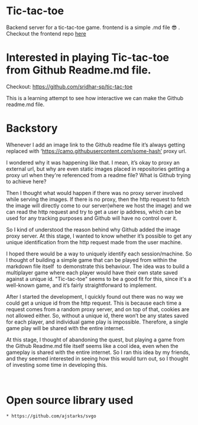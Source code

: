 # Tic-tac-toe

Backend server for a tic-tac-toe game. frontend is a simple .md file 😎 . 
Checkout the frontend repo [here](https://github.com/sridhar-sp/tic-tac-toe)


# Interested in playing Tic-tac-toe from Github Readme.md file. 

Checkout: https://github.com/sridhar-sp/tic-tac-toe

This is a learning attempt to see how interactive we can make the Github readme.md file.

# Backstory

Whenever I add an image link to the Github readme file it’s always getting replaced with ‘https://camo.githubusercontent.com/some-hash’ proxy url.

I wondered why it was happening like that. I mean, it’s okay to proxy an external url, but why are even static images placed in repositories getting a proxy url when they're referenced from a readme file? What is Github trying to achieve here?

Then I thought what would happen if there was no proxy server involved while serving the images. If there is no proxy, then the http request to fetch the image will directly come to our server(where we host the image) and we can read the http request and try to get a user ip address, which can be used for any tracking purposes and Github will have no control over it.

So I kind of understood the reason behind why Github added the image proxy server. At this stage, I wanted to know whether it’s possible to get any unique identification from the http request made from the user machine.

I hoped there would be a way to uniquely identify each session/machine. So I thought of building a simple game that can be played from within the markdown file itself  to demonstrate this behaviour. The idea was to build a multiplayer game where each player would have their own state saved against a unique id. "Tic-tac-toe" seems to be a good fit for this, since it's a well-known game, and it’s fairly straightforward to implement.

After I started the development, I quickly found out there was no way we could get a unique id from the http request. This is because each time a request comes from a random proxy server, and on top of that, cookies are not allowed either. So, without a unique id, there won’t be any states saved for each player, and individual game play is impossible. Therefore, a single game play will be shared with the entire internet.

At this stage, I thought of abandoning the quest, but playing a game from the Github Readme.md file itself seems like a cool idea, even when the gameplay is shared with the entire internet. So I ran this idea by my friends, and they seemed interested in seeing how this would turn out, so I thought of investing some time in developing this.



<br/>

# Open source library used
```
* https://github.com/ajstarks/svgo
```
